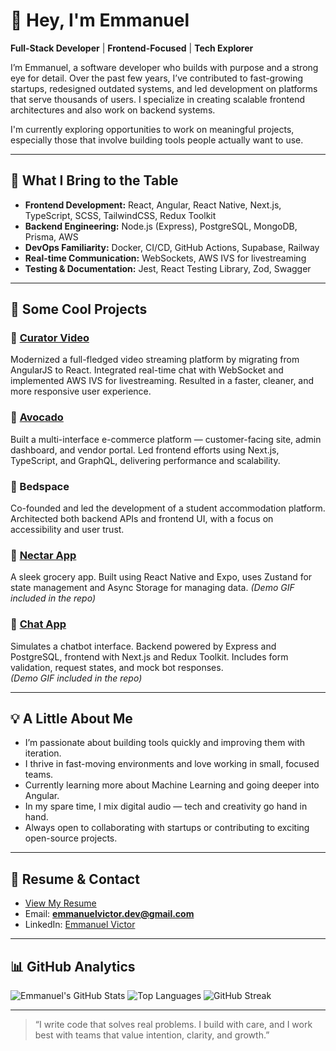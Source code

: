 # 👋 Hey, I'm Emmanuel

**Full-Stack Developer** | **Frontend-Focused** | **Tech Explorer**

I’m Emmanuel, a software developer who builds with purpose and a strong eye for detail. Over the past few years, I’ve contributed to fast-growing startups, redesigned outdated systems, and led development on platforms that serve thousands of users. I specialize in creating scalable frontend architectures and also work on backend systems.

I'm currently exploring opportunities to work on meaningful projects, especially those that involve building tools people actually want to use.

---

## 🔧 What I Bring to the Table

- **Frontend Development:** React, Angular, React Native, Next.js, TypeScript, SCSS, TailwindCSS, Redux Toolkit
- **Backend Engineering:** Node.js (Express), PostgreSQL, MongoDB, Prisma, AWS
- **DevOps Familiarity:** Docker, CI/CD, GitHub Actions, Supabase, Railway
- **Real-time Communication:** WebSockets, AWS IVS for livestreaming
- **Testing & Documentation:** Jest, React Testing Library, Zod, Swagger

---

## 🚀 Some Cool Projects

### 🔹 [Curator Video](https://thecurator.io/)
Modernized a full-fledged video streaming platform by migrating from AngularJS to React. Integrated real-time chat with WebSocket and implemented AWS IVS for livestreaming. Resulted in a faster, cleaner, and more responsive user experience.

### 🔹 [Avocado](https://avocadoapp.ng)
Built a multi-interface e-commerce platform — customer-facing site, admin dashboard, and vendor portal. Led frontend efforts using Next.js, TypeScript, and GraphQL, delivering performance and scalability.

### 🔹 Bedspace
Co-founded and led the development of a student accommodation platform. Architected both backend APIs and frontend UI, with a focus on accessibility and user trust.

### 🔹 [Nectar App](https://github.com/EmmanuelVictor62/nectar-app)
A sleek grocery app. Built using React Native and Expo, uses Zustand for state management and Async Storage for managing data.
_(Demo GIF included in the repo)_

### 🔹 [Chat App](https://github.com/EmmanuelVictor62/chat-app)
Simulates a chatbot interface. Backend powered by Express and PostgreSQL, frontend with Next.js and Redux Toolkit. Includes form validation, request states, and mock bot responses.  
_(Demo GIF included in the repo)_

---

## 💡 A Little About Me

- I’m passionate about building tools quickly and improving them with iteration.
- I thrive in fast-moving environments and love working in small, focused teams.
- Currently learning more about Machine Learning and going deeper into Angular.
- In my spare time, I mix digital audio — tech and creativity go hand in hand.
- Always open to collaborating with startups or contributing to exciting open-source projects.

---

## 📄 Resume & Contact

- [View My Resume](https://drive.google.com/file/d/1S3C5UEl0FQGypt5FRP-4tbQDwPW9Zu-x/view?usp=sharing)
- Email: **emmanuelvictor.dev@gmail.com**
- LinkedIn: [Emmanuel Victor](https://www.linkedin.com/in/emmanuel-victor-isaac/)

---

## 📊 GitHub Analytics

![Emmanuel's GitHub Stats](https://github-readme-stats.vercel.app/api?username=EmmanuelVictor62&show_icons=true&hide_title=true&theme=default)
![Top Languages](https://github-readme-stats.vercel.app/api/top-langs/?username=EmmanuelVictor62&layout=compact)
![GitHub Streak](https://streak-stats.demolab.com?user=EmmanuelVictor62&theme=default)



---

> “I write code that solves real problems. I build with care, and I work best with teams that value intention, clarity, and growth.”
